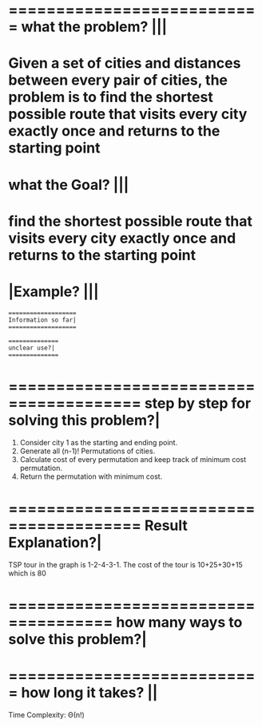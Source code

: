 ===========================
what the problem? |||
===========================
Given a set of cities and distances between every pair of cities, the problem is to find the shortest possible route that visits every city exactly once and returns to the starting point
===========================
what the Goal? |||
===========================
find the shortest possible route that visits every city exactly once and returns to the starting point
===========================
|Example? |||
===========================

    ===================
    Information so far|
    ===================

    ==============
    unclear use?|
    ==============

========================================
step by step for solving this problem?|
========================================

1. Consider city 1 as the starting and ending point.
2. Generate all (n-1)! Permutations of cities.
3. Calculate cost of every permutation and keep track of minimum cost permutation.
4. Return the permutation with minimum cost.

========================================
Result Explanation?|
========================================
TSP tour in the graph is 1-2-4-3-1. The cost of the tour is 10+25+30+15 which is 80

=====================================
how many ways to solve this problem?|
=====================================

===========================
how long it takes? ||
===========================
Time Complexity: Θ(n!)
